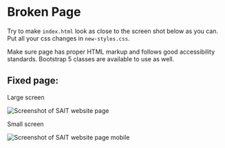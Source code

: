 # Broken Page

Try to make `index.html` look as close to the screen shot below as you can. Put all your css changes in `new-styles.css`.

Make sure page has proper HTML markup and follows good accessibility standards. Bootstrap 5 classes are available to use as well. 

## Fixed page:

Large screen

![Screenshot of SAIT website page](images/sait_fixedpage-lg.png)

Small screen

![Screenshot of SAIT website page mobile](images/sait_fixedpage-sm.png)
